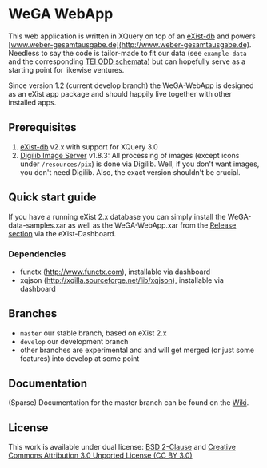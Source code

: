 WeGA WebApp
===========

This web application is written in XQuery on top of an [eXist-db](http://exist-db.org) and powers [www.weber-gesamtausgabe.de](http://www.weber-gesamtausgabe.de). Needless to say the code is tailor-made to fit our data (see `example-data` and the corresponding [TEI ODD schemata](https://github.com/Edirom/WeGA-ODD)) but can hopefully serve as a starting point for likewise ventures.

Since version 1.2 (current develop branch) the WeGA-WebApp is designed as an eXist app package and should happily live together with other installed apps.


Prerequisites
-------------

1. [eXist-db](http://exist-db.org/) v2.x with support for XQuery 3.0
2. [Digilib Image Server](http://developer.berlios.de/projects/digilib/) v1.8.3: All processing of images (except icons under `/resources/pix`) is done via Digilib. Well, if you don't want images, you don't need Digilib. Also, the exact version shouldn't be crucial.


Quick start guide
-----------------

If you have a running eXist 2.x database you can simply install the WeGA-data-samples.xar  as well as the WeGA-WebApp.xar from the [Release section](https://github.com/Edirom/WeGA-WebApp/releases) via the eXist-Dashboard.

### Dependencies
* functx (http://www.functx.com), installable via dashboard
* xqjson (http://xqilla.sourceforge.net/lib/xqjson), installable via dashboard



Branches
--------
* `master` our stable branch, based on eXist 2.x
* `develop` our development branch
* other branches are experimental and and will get merged (or just some features) into develop at some point


Documentation
-------------

(Sparse) Documentation for the master branch can be found on the [Wiki](https://github.com/Edirom/WeGA-WebApp/wiki).


License
-------

This work is available under dual license: [BSD 2-Clause](http://opensource.org/licenses/BSD-2-Clause) and [Creative Commons Attribution 3.0 Unported License (CC BY 3.0)](http://creativecommons.org/licenses/by/3.0/)
